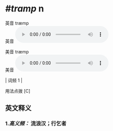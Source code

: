 # ***\#tramp*** n
英音 træmp  
英音
<audio src="./media/tramp-B.aac" controls="controls"></audio>

美音 træmp  
美音
<audio src="./media/tramp.aac" controls="controls"></audio>



| 词频 1 |  

用法点拨  [C]

英文释义
---
### 1.*高义频：* **流浪汉；行乞者**  


